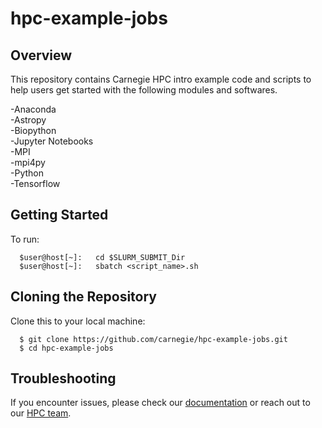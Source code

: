 # hpc-example-jobs

## Overview

This repository contains Carnegie HPC intro example code and scripts to help users get started with the following modules and softwares.

-Anaconda\
-Astropy\
-Biopython\
-Jupyter Notebooks\
-MPI\
-mpi4py\
-Python\
-Tensorflow

## Getting Started

To run:

      $user@host[~]:   cd $SLURM_SUBMIT_Dir
      $user@host[~]:   sbatch <script_name>.sh

## Cloning the Repository

Clone this to your local machine:

      $ git clone https://github.com/carnegie/hpc-example-jobs.git
      $ cd hpc-example-jobs

## Troubleshooting

If you encounter issues, please check our [documentation](https://carnegiescience.refined.site/space/HPC) or reach out to our [HPC team](https://carnegiescience.atlassian.net/servicedesk/customer/portal/3/group/18/create/60). 
